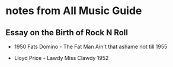 # notes from All Music Guide 

## Essay on the Birth of Rock N Roll

- 1950 Fats Domino - The Fat Man
Ain't that ashame not till 1955

- Lloyd Price - Lawdy Miss Clawdy 1952

